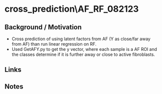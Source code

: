 # cross\_prediction\AF\_RF\_082123

## Background / Motivation
* Cross prediction of using latent factors from AF (Y as close/far away from AF) than run linear regression on RF.
* Used GetAFY.py to get the y vector, where each sample is a AF ROI and the classes determine if it is further away or close to active fibroblasts.

## Links



## Notes

